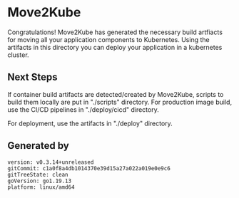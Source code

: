 # Move2Kube

Congratulations! Move2Kube has generated the necessary build artfiacts for moving all your application components to Kubernetes. Using the artifacts in this directory you can deploy your application in a kubernetes cluster.

## Next Steps

If container build artifacts are detected/created by Move2Kube, scripts to build them locally are put in "./scripts" directory. For production image build, use the CI/CD pipelines in "./deploy/cicd" directory.

For deployment, use the artifacts in "./deploy" directory.

## Generated by

```
version: v0.3.14+unreleased
gitCommit: c1a0f8a4db1014370e39d15a27a022a019e0e9c6
gitTreeState: clean
goVersion: go1.19.13
platform: linux/amd64
```
